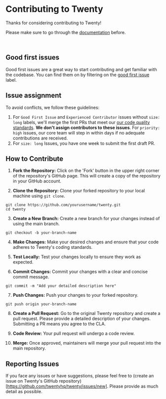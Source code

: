 # Contributing to Twenty

Thanks for considering contributing to Twenty! 

Please make sure to go through the [documentation](https://docs.twenty.com) before. 

<br>


## Good first issues

Good first issues are a great way to start contributing and get familiar with the codebase. You can find them on by filtering on the [good first issue](https://github.com/twentyhq/twenty/labels/good%20first%20issue) label. 

## Issue assignment

To avoid conflicts, we follow these guidelines:

1. For `Good First Issue` and `Experienced Contributor` issues without `size: long` labels, we'll merge the first PRs that meet our [our code quality standards](https://twenty.com/developers). **We don't assign contributors to these issues**. For `priority: high` issues, our core team will step in within days if no adequate contributions are received.
2. For `size: long` Issues, you have one week to submit the first draft PR.

## How to Contribute

1. **Fork the Repository:** Click on the 'Fork' button in the upper right corner of the repository's GitHub page. This will create a copy of the repository in your GitHub account.

2. **Clone the Repository:** Clone your forked repository to your local machine using `git clone`.

```shell
git clone https://github.com/yourusername/twenty.git
cd twenty
```

3. **Create a New Branch:** Create a new branch for your changes instead of using the main branch.

```shell
git checkout -b your-branch-name
```

4. **Make Changes:** Make your desired changes and ensure that your code adheres to Twenty's coding standards.


5. **Test Locally:** Test your changes locally to ensure they work as expected.


6. **Commit Changes:** Commit your changes with a clear and concise commit message.

```shell
git commit -m "Add your detailed description here"
```

7. **Push Changes:** Push your changes to your forked repository.

```shell
git push origin your-branch-name
```

8. **Create a Pull Request:** Go to the original Twenty repository and create a pull request. Please provide a detailed description of your changes. Submitting a PR means you agree to the CLA.

9. **Code Review:** Your pull request will undergo a code review.

10. **Merge:** Once approved, maintainers will merge your pull request into the main repository.



## Reporting Issues

If you face any issues or have suggestions, please feel free to (create an issue on Twenty's GitHub repository)[https://github.com/twentyhq/twenty/issues/new]. Please provide as much detail as possible.
